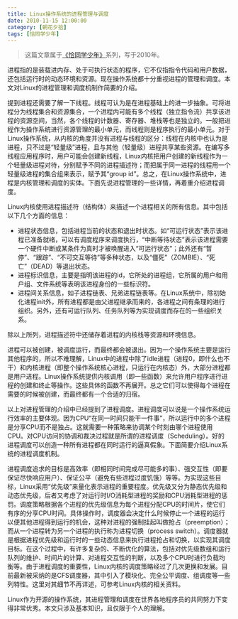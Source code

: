 ```yaml
---
title: Linux操作系统的进程管理与调度
date: 2010-11-15 12:00:00
category: [朝花夕拾]
tags: [恰同学少年]
---
```


> 这篇文章属于[《恰同学少年》](/posts/being-a-young-student)系列，写于2010年。

<!--more-->

进程指的是装载进内存、处于可执行状态的程序，它不仅指指令代码和用户数据，还包括运行时的动态环境和资源。现在操作系统都十分重视进程的管理和调度。本文对Linux的进程管理和调度机制作简要的介绍。 

提到进程还需要了解一下线程。线程可认为是在进程基础上的进一步抽象。可将进程分为线程集合和资源集合，一个进程内可能有多个线程（独立指令流）共享该进程的资源空间，当然，各个线程的计数器、寄存器、堆栈等也是独立的。一般把进程作为操作系统进行资源管理的最小单元，而线程则是程序执行的最小单元。对于Linux操作系统，从内核的角度并没有进程与线程的区分：线程在内核中也认为是进程，只不过是“轻量级”进程，且与其他（轻量级）进程共享某些资源。在编写多线程应用程序时，用户可能会创建新线程，Linux内核把用户创建的新线程作为一个轻量级进程对待，分别赋予不同的进程描述符；而把属于同一进程的线程用一个轻量级进程的集合组来表示，赋予其“group id”。总之，在Linux操作系统中，进程是内核管理和调度的实体。下面先说进程管理的一些详情，再着重介绍进程调度。 

Linux内核使用进程描述符（结构体）来描述一个进程相关的所有信息。其中包括以下几个方面的信息： 

* 进程状态信息，包括进程当前的状态和退出时状态。如“可运行状态”表示该进程已准备就绪，可以有调度程序来调度执行，“中断等待状态”表示该进程需要一个硬件中断或某条件为真时才被唤醒进入“可运行状态”；此外还有“暂停”、“跟踪”、“不可交互等待”等多种状态，以及“僵死”（ZOMBIE）、“死亡”（DEAD）等退出状态。 
* 进程标识信息，主要是指明该进程的id，它所处的进程组，它所属的用户和用户组、文件系统等表明该进程身份的一些标识符。 
* 进程间关系信息，如子进程链表、兄弟进程链表等。在Linux系统中，除初始化进程init外，所有进程都是由父进程继承而来的，各进程之间有条理的进行组织。另外，还有可运行队列、任务队列等为实现调度而存在的一些组织关系。 

除以上所列，进程描述符中还储存着进程的内核栈等资源和环境信息。 


进程可以被创建，被调度运行，而最终都会被退出。因为一个操作系统主要是运行其他程序的，所以不难理解，Linux中的进程中除了idle进程（进程0，即什么也不干）和内核进程（即整个操作系统核心进程，只运行在内核态）外，大部分进程都是用户进程。Linux操作系统提供内核调用（即一些函数）来允许用户程序进行进程的创建和终止等操作。这些具体的函数不再展开。总之它们可以使得每个进程在需要的时候被创建，而最终都有一个合适的归宿。 

以上对进程管理的介绍中已经提到了进程调度。进程调度可以说是一个操作系统运行效率的主要体现。因为CPU“在同一时间只能干一件事”，所以运行中的多个进程是分享CPU而不是独占。这就需要一种策略来协调某个时刻由哪个进程使用CPU。对CPU访问的协调和裁决过程就是所谓的进程调度（Scheduling）。好的进程调度可以创造一种所有进程都在同时运行的逼真假象。下面简要介绍Linux系统的进程调度机制。 

进程调度追求的目标是高效率（即相同时间完成尽可能多的事）、强交互性（即要保证尽快响应用户）、保证公平（避免有些进程过度饥饿）等等。为实现这些目标，Linux采用“优先级”来量化表示进程的重要程度。优先级又分为静态优先级和动态优先级，后者又考虑了对运行时I/O消耗型进程的奖励和CPU消耗型进程的惩罚。调度策略根据各个进程的优先级信息为每个进程分配CPU的时间片，使它们有序的分享CPU时间。具体操作时，调度器会决定什么时候停止一个进程的运行以便其他进程得到运行的机会，这种对进程的强制挂起叫做抢占（preemption）；而从一个进程转为另一个进程的执行称为进程切换（process switch）。调度器就是根据进程优先级和运行时的一些动态信息来执行进程抢占和切换，以实现其调度目标。在这个过程中，有许多复杂的、不断优化的算法，包括对优先级数组和运行队列的维护、时间片的计算、对进程交互性的判断，以及多个CPU时进行负载均衡等。由于进程调度的重要性，Linux内核的调度策略经过了几次更换和发展。目前最新被采纳的是CFS调度器，其中引入了模块化、完全公平调度、组调度等一些列特性。这里对其细节不再详述，可参考Linux内核的相关资料。 

Linux作为开源的操作系统，其进程管理和调度在世界各地程序员的共同努力下变得非常优秀。本文只涉及基本知识，且仅限于个人的理解。 
